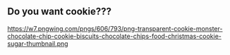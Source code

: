## Do you want cookie???
https://w7.pngwing.com/pngs/606/793/png-transparent-cookie-monster-chocolate-chip-cookie-biscuits-chocolate-chips-food-christmas-cookie-sugar-thumbnail.png
